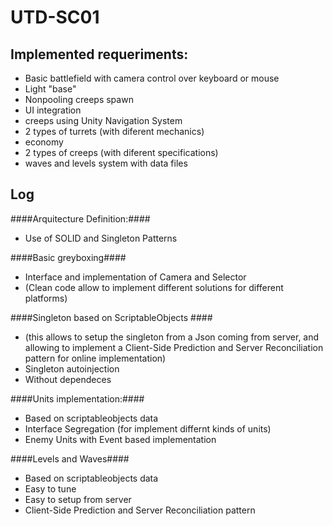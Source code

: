 # UTD-SC01

Implemented requeriments:
--------


* Basic battlefield with camera control over keyboard or mouse
* Light "base"
* Nonpooling creeps spawn
* UI integration
* creeps using Unity Navigation System
* 2 types of turrets (with diferent mechanics)
* economy
* 2 types of creeps (with diferent specifications)
* waves and levels system with data files

Log
--------
####Arquitecture Definition:####
* Use of SOLID and Singleton Patterns

####Basic greyboxing####
* Interface and implementation of Camera and Selector
* (Clean code allow to implement different solutions for different platforms)

####Singleton based on ScriptableObjects ####
* (this allows to setup the singleton from a Json coming from server, and allowing to implement a Client-Side Prediction and Server Reconciliation pattern for online implementation)
* Singleton autoinjection
* Without dependeces

####Units implementation:####
* Based on scriptableobjects data
* Interface Segregation (for implement differnt kinds of units)
* Enemy Units with Event based implementation

####Levels and Waves####
* Based on scriptableobjects data
* Easy to tune
* Easy to setup from server
* Client-Side Prediction and Server Reconciliation pattern
